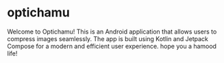 # optichamu
Welcome to Optichamu! This is an Android application that allows users to compress images seamlessly. The app is built using Kotlin and Jetpack Compose for a modern and efficient user experience.
hope you a hamood life!
